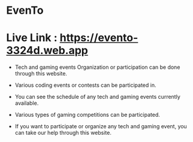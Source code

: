 # EvenTo
# Live Link : https://evento-3324d.web.app


- Tech and gaming events Organization or participation can be done through this website.

- Various coding events or contests can be participated in.

- You can see the schedule of any tech and gaming events currently available.

- Various types of gaming competitions can be participated.

- If you want to participate or organize any tech and gaming event, you can take our help through this website.



